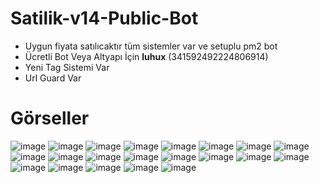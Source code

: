 # Satilik-v14-Public-Bot
* Uygun fiyata satılıcaktır tüm sistemler var ve setuplu pm2 bot
* Ücretli Bot Veya Altyapı İçin **luhux** (341592492224806914) <br>
* Yeni Tag Sistemi Var
* Url Guard Var

# Görseller
![image](https://github.com/utw0/Satilik-v14-Public-Bot/assets/74924310/7b70dfff-f4ff-4475-af11-243fc47b9793)
![image](https://github.com/utw0/Satilik-v14-Public-Bot/assets/74924310/9abe4318-918e-414a-95b1-ecb5afb66f4f)
![image](https://github.com/utw0/Satilik-v14-Public-Bot/assets/74924310/80d20c73-90ec-4706-99db-b21102428bca)
![image](https://github.com/utw0/Satilik-v14-Public-Bot/assets/74924310/5aee47a3-1078-410e-908d-37eb6d98bddf)
![image](https://github.com/utw0/Satilik-v14-Public-Bot/assets/74924310/44de0e7e-a9ee-457d-b0ec-74fe3be2d04a)
![image](https://github.com/utw0/Satilik-v14-Public-Bot/assets/74924310/a015da40-98df-4d43-b1f6-46d5adfba3f9)
![image](https://github.com/utw0/Satilik-v14-Public-Bot/assets/74924310/7f2dbe3c-b2de-4f7a-85a0-e07ee873d02c)
![image](https://github.com/utw0/Satilik-v14-Public-Bot/assets/74924310/ea5e0bce-d111-4441-b401-68690cf89a32)
![image](https://github.com/utw0/Satilik-v14-Public-Bot/assets/74924310/e5e680a9-2c5c-45ca-94bb-255057f93323)
![image](https://github.com/utw0/Satilik-v14-Public-Bot/assets/74924310/1fb6609c-965c-4259-b4b0-ab19b6fcb3bf)
![image](https://github.com/utw0/Satilik-v14-Public-Bot/assets/74924310/a2c0b061-e964-4679-b9fd-78d94c39b274)
![image](https://github.com/utw0/Satilik-v14-Public-Bot/assets/74924310/9530c376-ff18-4ed1-ad1f-ed32aeaefbf2)
![image](https://github.com/utw0/Satilik-v14-Public-Bot/assets/74924310/63d0c253-6cbd-4cf5-8c23-c887b5901d3c)
![image](https://github.com/utw0/Satilik-v14-Public-Bot/assets/74924310/d13f0dac-3aad-40ed-b55a-c10109906583)
![image](https://github.com/utw0/Satilik-v14-Public-Bot/assets/74924310/bb71ab02-e796-4dab-bfad-e0a3047e26d3)
![image](https://github.com/utw0/Satilik-v14-Public-Bot/assets/74924310/e20bd91a-d523-4fdf-b56c-e0469fc9fb92)
![image](https://github.com/utw0/Satilik-v14-Public-Bot/assets/74924310/4d54545d-cfd9-46b2-a9af-fb9f90a75b4f)
![image](https://github.com/utw0/Satilik-v14-Public-Bot/assets/74924310/54bef731-d85e-4c5a-88e8-e37671885f20)
![image](https://github.com/utw0/Satilik-v14-Public-Bot/assets/74924310/67785113-440b-4f38-8381-5e7cdd22aaa1)
![image](https://github.com/utw0/Satilik-v14-Public-Bot/assets/74924310/e8b285c0-1baf-4008-8276-348558b24cfe)
![image](https://github.com/utw0/Satilik-v14-Public-Bot/assets/74924310/9864cb49-372a-4a1a-a175-d2a412d18674)


